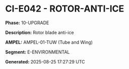 # CI-E042 - ROTOR-ANTI-ICE

**Phase:** 10-UPGRADE

**Description:** Rotor blade anti-ice

**AMPEL:** AMPEL-01-TUW (Tube and Wing)

**Segment:** E-ENVIRONMENTAL

**Generated:** 2025-08-25 17:27:29 UTC
